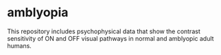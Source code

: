 # amblyopia
This repository includes psychophysical data that show the contrast sensitivity of ON and OFF visual pathways in normal and amblyopic adult humans.
